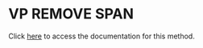 <!---->
# VP REMOVE SPAN

Click [here](https://developer.4d.com/docs/ViewPro/commands/vp-remove-span) to access the documentation for this method.

